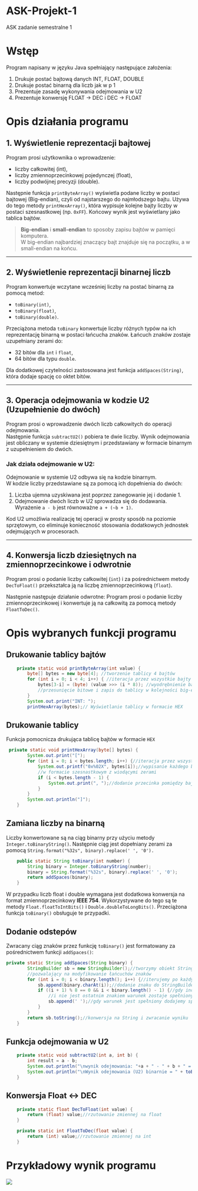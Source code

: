 # ASK-Projekt-1
ASK zadanie semestralne 1 
# Wstęp
Program napisany w języku Java spełniający następujące założenia:
  1.	Drukuje postać bajtową danych INT, FLOAT, DOUBLE
  2.	Drukuje postać binarną dla liczb jak w p 1
  3.	Prezentuje zasadę wykonywania odejmowania w U2
  4.	Prezentuje konwersję FLOAT -> DEC i DEC -> FLOAT

# Opis działania programu

## 1. Wyświetlenie reprezentacji bajtowej

Program prosi użytkownika o wprowadzenie:
- liczby całkowitej (int),
- liczby zmiennoprzecinkowej pojedynczej (float),
- liczby podwójnej precyzji (double).

Następnie funkcja `printByteArray()` wyświetla podane liczby w postaci bajtowej (Big-endian), czyli od najstarszego do najmłodszego bajtu. Używa do tego metody `printHexArray()`, która wypisuje kolejne bajty liczby w postaci szesnastkowej (np. `0xFF`). Końcowy wynik jest wyświetlany jako tablica bajtów.

> **Big-endian** i **small-endian** to sposoby zapisu bajtów w pamięci komputera.  
W big-endian najbardziej znaczący bajt znajduje się na początku, a w small-endian na końcu.

---

## 2. Wyświetlenie reprezentacji binarnej liczb

Program konwertuje wczytane wcześniej liczby na postać binarną za pomocą metod:
- `toBinary(int)`,
- `toBinary(float)`,
- `toBinary(double)`.

Przeciążona metoda `toBinary` konwertuje liczby różnych typów na ich reprezentację binarną w postaci łańcucha znaków. Łańcuch znaków zostaje uzupełniany zerami do:
- 32 bitów dla `int` i `float`,
- 64 bitów dla typu `double`.

Dla dodatkowej czytelności zastosowana jest funkcja `addSpaces(String)`, która dodaje spację co oktet bitów. 

---

## 3. Operacja odejmowania w kodzie U2 (Uzupełnienie do dwóch)

Program prosi o wprowadzenie dwóch liczb całkowitych do operacji odejmowania.  
Następnie funkcja `subtractU2()` pobiera te dwie liczby. Wynik odejmowania jest obliczany w systemie dziesiętnym i przedstawiany w formacie binarnym z uzupełnieniem do dwóch.

### Jak działa odejmowanie w U2:
Odejmowanie w systemie U2 odbywa się na kodzie binarnym.  
W kodzie liczby przedstawiane są za pomocą ich dopełnienia do dwóch:
1. Liczba ujemna uzyskiwana jest poprzez zanegowanie jej i dodanie 1.
2. Odejmowanie dwóch liczb w U2 sprowadza się do dodawania. Wyrażenie `a - b` jest równoważne `a + (~b + 1)`.

Kod U2 umożliwia realizację tej operacji w prosty sposób na poziomie sprzętowym, co eliminuje konieczność stosowania dodatkowych jednostek odejmujących w procesorach.

---

## 4. Konwersja liczb dziesiętnych na zmiennoprzecinkowe i odwrotnie

Program prosi o podanie liczby całkowitej (`int`) i za pośrednictwem metody `DecToFloat()` przekształca ją na liczbę zmiennoprzecinkową (`float`).  

Następnie następuje działanie odwrotne:
Program prosi o podanie liczby zmiennoprzecinkowej i konwertuje ją na całkowitą za pomocą metody `FloatToDec()`.

# Opis wybranych funkcji programu

## Drukowanie tablicy bajtów
```java
    private static void printByteArray(int value) {
        byte[] bytes = new byte[4]; //tworzenie tablicy 4 bajtów
        for (int i = 0; i < 4; i++) { //iteracja przez wszystkie bajty tablicy od najmniej znaczącego
            bytes[3-i] = (byte) (value >>> (i * 8)); //wyodrębnienie bajtów poprzez
            //przesunięcie bitowe i zapis do tablicy w kolejności big-endian
        }
        System.out.print("INT: ");
        printHexArray(bytes);// Wyświetlanie tablicy w formacie HEX
```

## Drukowanie tablicy 
Funkcja pomocnicza drukująca tablicę bajtów w formacie `HEX`

```java
 private static void printHexArray(byte[] bytes) {
        System.out.print("[");
        for (int i = 0; i < bytes.length; i++) {//iteracja przez wszystkie bajty tablicy
            System.out.printf("0x%02X", bytes[i]);//wypisanie każdego bajtu
            //w formacie szesnastkowym z wiodącymi zerami
            if (i < bytes.length - 1) {
                System.out.print(", ");//dodanie przecinka pomiędzy bajtami
            }
        }
        System.out.println("]");
    }
```
## Zamiana liczby na binarną
Liczby konwertowane są na ciąg binarny przy użyciu metody `Integer.toBinaryString()`. Następnie ciąg jest dopełniany zerami za pomocą `String.format("%32s", binary).replace(' ', '0').`
```java
    public static String toBinary(int number) {
        String binary = Integer.toBinaryString(number);
        binary = String.format("%32s", binary).replace(' ', '0');
        return addSpaces(binary);
    }
```

W przypadku liczb float i double wymagana jest dodatkowa konwersja na format zmiennoprzecinkowy **IEEE 754**.
Wykorzystywane do tego są te metody `Float.floatToIntBits()` i `Double.doubleToLongBits()`. Przeciążona funkcja `toBinary()` obsługuje te przypadki.

## Dodanie odstepów
Zwracany ciąg znaków przez funkcję `toBinary()` jest formatowany za pośrednictwem funkcji `addSpaces()`:

```java
private static String addSpaces(String binary) {
        StringBuilder sb = new StringBuilder();//tworzymy obiekt StringBuilder
        //pozwalający na modyfikowanie łańcuchów znaków
        for (int i = 0; i < binary.length(); i++) {//iterujemy po każdym znaku w ciągu binarnym
            sb.append(binary.charAt(i));//dodanie znaku do StringBuildera
            if ((i + 1) % 8 == 0 && i < binary.length() - 1) {//gdy indeks jest wielokrotnością 8
                //i nie jest ostatnim znakiem warunek zostaje spełniony
                sb.append(' ');//gdy warunek jest spełniony dodajemy spację
            }
        }
        return sb.toString();//konwersja na String i zwracanie wyniku
    }
```
## Funkcja odejmowania w U2
```java
    private static void subtractU2(int a, int b) {
        int result = a - b;
        System.out.println("\nwynik odejmowania: "+a + " - " + b + " = " + result);
        System.out.println("\nWynik odejmowania (U2) binarnie = " + toBinary(result));
    }
```
## Konwersja Float <-> DEC
```java
    private static float DecToFloat(int value) {
        return (float) value;//rzutowanie zmiennej na float
    }

    private static int FloatToDec(float value) {
        return (int) value;//rzutowanie zmiennej na int
    }
```

# Przykładowy wynik programu

![](/results.png)
